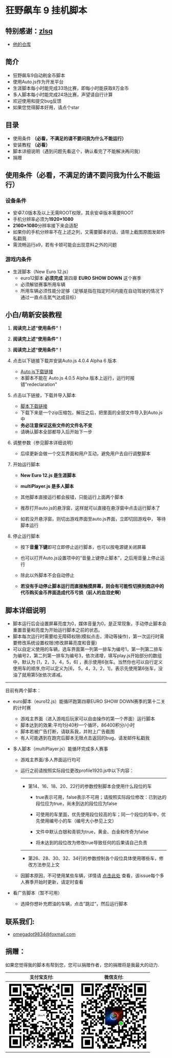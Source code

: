 # 狂野飙车 9 挂机脚本

## 特别感谢：<a href = "https://github.com/zlsq" target = "_blank">zlsq</a>

* <a href = "https://github.com/zlsq/A9" target = "_blank">他的仓库</a>

## 简介
* 狂野飙车9自动刷金币脚本
* 使用Auto.js作为开发平台
* 生涯脚本每小时能完成33场比赛，即每小时能获取8万金币
* 多人脚本每小时能完成24场比赛，声望请自行计算
* 欢迎使用和提交bug反馈
* 如果您觉得脚本好用，请点个star

## 目录

* 使用条件 **（必看，不满足的请不要问我为什么不能运行）** 
* 安装教程 **（必看）** 
* 脚本详细说明（遇到问题先看这个，确认看完了不能解决再问我）
* 捐赠

## 使用条件（必看，不满足的请不要问我为什么不能运行）

### 设备条件

* 安卓7.0版本及以上无需ROOT权限，其余安卓版本需要ROOT
* 手机分辨率必须为**1920×1080**
* **2160×1080**分辨率接下来会适配
* 如果你的手机分辨率不在上述之列，又需要脚本的话，请带上截图原图发邮件私戳我
* 需流畅运行a9，若有卡顿可能会出现意料之外的问题

### 游戏内条件

* 生涯脚本（New Euro 12.js）
  * euro12脚本 **必须完成** 第四章 **EURO SHOW DOWN** 这个赛季
  * 必须解锁赛事所用车辆
  * 所用车辆必须性能分足够（足够是指在指定时间内能在自动驾驶的情况下通过一直点击氮气达成目标）

## 小白/萌新安装教程
1. **阅读完上述“使用条件“！** 
2. **阅读完上述“使用条件“！** 
3. **阅读完上述“使用条件“！** 
4. 点击以下链接下载并安装Auto.js 4.0.4 Alpha 6 版本
    * <a href="https://github.com/hyb1996/Auto.js/releases/download/4.0.4Alpha6/commonRelease-4.0.4.Alpha6.apk">Auto.js下载链接</a>
    * 本脚本不能在 Auto.js 4.0.5 Alpha 版本上运行，运行时报错"redeclaration"
5. 点击以下链接，下载并导入脚本

    * <a href="https://github.com/Dr-Omega9834/Asphalt9/releases/download/1.0/Scripts.zip">脚本下载链接</a>
    * 下载下来是一个zip压缩包，解压之后，把里面的全部文件导入到Auto.js中
    * **务必注意保证这些文件的文件名不变**
    * 请确认脚本全部都导入后开始下一步
6. 调整参数（参见脚本详细说明）
    * 后续更新会做一个交互界面和用户互动，避免用户去自行调整脚本
7. 开始运行脚本

    * **New Euro 12.js 是生涯脚本**

    * **multiPlayer.js 是多人脚本**
    * 其他脚本直接运行都会报错，只能运行上面两个脚本
    * 推荐打开auto.js的悬浮窗，这样就可以直接在悬浮窗中点击运行脚本了
    * 如若没开悬浮窗，则切出游戏界面至auto.js界面，立即切回游戏中， 等待脚本运行
8. 停止运行脚本

    * 按下**音量下键**即可立即停止运行脚本，也可以按电源键关闭屏幕
    * 也可以打开Auto.js设置项中的“音量上键停止脚本”，之后用音量上停止运行

    * 除此以外脚本不会自动停止
    * **若没有手动停止脚本运行而直接触摸屏幕，则会有可能性切换到商店中的代币购买金币界面造成代币亏损（前人的血泪史啊）**

## 脚本详细说明
* 脚本运行后会设置屏幕亮度为0，媒体音量为0，是正常现象，手动停止脚本会重置音量和亮度为开始运行脚本之前的状态。
* 脚本每次运行时需要给无障碍权限(模拟点击，滑动等操作)，第一次运行时需要修改系统设置权限(修改屏幕亮度和音量)
* 可以自定义使用的车辆，选车界面第一列第一排车为编号1，第一列第二排车为编号2，第二列第一排车为编号3，依次递增，填写play.js开始部分的数组中，默认为 [1，2，3，4，5，6] ，表示使用6张车。当然你也可以自行定义使用车的顺序,你可以定义为[6， 5，4，3，2，1]，表示先使用第6张车，没油了就用第5张依次递减。

---

目前有两个脚本：

* euro脚本（euro12.js）能循环跑第四章EURO SHOW DOWN赛季的第十二关的计时赛

    * 游戏主界面（进入游戏后玩家可以自由操作的第一个界面）运行脚本
    * 脚本达到的效果:平均1分40秒一个循环，86400积分/小时
    * 脚本若被广告打断，请联系我，并附上广告截图
    * 有人可能遇到在跑完后脚本无限点击返回的bug，请发邮件私戳我

* 多人脚本（multiPlayer.js）能循环完成多人赛事
    * 游戏主界面/多人界面运行均可

    * 运行之前请按照实际段位更改profile1920.js中以下内容：

      ---

      * 第14、16、18、20、22行的参数控制脚本会使用什么段位的车

        * true表示可用，false表示不可用；请按照实际段位修改：已到达的段位应为true，尚未到达的段位应为false

        * 可使用的车里面，优先使用段位较高的车；同一个段位的车中，优先使用编号小的车（编号大小参见上文）

        * 文件中默认白银和青铜为true，黄金、白金和传奇为false

        * 将未达到的段位改为修改true导致任何的后果请自己负责

      ---

      * 第26、28、30、32、34行的参数控制各个段位具体使用哪些车，修改方法参见上文

    * 因脚本原因，不可使用某些车辆，详情请 <a href="https://github.com/Dr-Omega9834/Asphalt9/issues/3">点击此处</a> 查看，该issue每个多人赛季开始时更新，请定时查看

* 看广告脚本（暂不可用）

    * 选择你想补充燃油的车辆，点击”跳过“，然后运行脚本

## 联系我们:
* omegadot9834@foxmail.com

## 捐赠：
如果您觉得我的脚本有帮到您，您可以捐赠作者，您的捐赠将是我最大的动力.<br/>

| 支付宝支付: | 微信支付: |
| ---------- | -------- |
| ![alipay](alipay.png) | ![wechat](wechat.png) |
